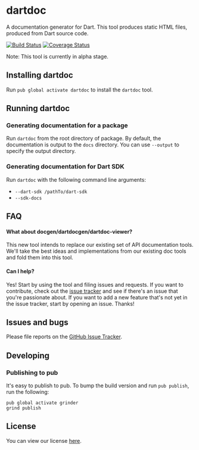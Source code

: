 # dartdoc

A documentation generator for Dart. This tool produces static HTML files,
produced from Dart source code.

[![Build Status](https://travis-ci.org/dart-lang/dartdoc.svg)](https://travis-ci.org/dart-lang/dartdoc)
[![Coverage Status](https://img.shields.io/coveralls/dart-lang/dartdoc.svg)](https://coveralls.io/r/dart-lang/dartdoc)

Note: This tool is currently in alpha stage.

## Installing dartdoc

Run `pub global activate dartdoc` to install the `dartdoc` tool.

## Running dartdoc

### Generating documentation for a package

Run `dartdoc` from the root directory of package. By default, the documentation
is output to the `docs` directory. You can use `--output` to specify the output directory.

### Generating documentation for Dart SDK

Run `dartdoc` with the following command line arguments:

- `--dart-sdk /pathTo/dart-sdk`
- `--sdk-docs`

## FAQ

#### What about docgen/dartdocgen/dartdoc-viewer?
This new tool intends to replace our existing set of API documentation
tools. We'll take the best ideas and implementations from our existing doc
tools and fold them into this tool.

#### Can I help?
Yes! Start by using the tool and filing issues and requests. If you want
to contribute, check out the [issue tracker][issues] and see if there's an issue
that you're passionate about. If you want to add a new feature that's not
yet in the issue tracker, start by opening an issue. Thanks!

## Issues and bugs

Please file reports on the [GitHub Issue Tracker][issues].

## Developing

### Publishing to pub

It's easy to publish to pub. To bump the build version and run `pub publish`,
run the following:

    pub global activate grinder
    grind publish

## License

You can view our license
[here](https://github.com/dart-lang/dartdoc/blob/master/LICENSE).

[issues]: https://github.com/dart-lang/dartdoc/issues
